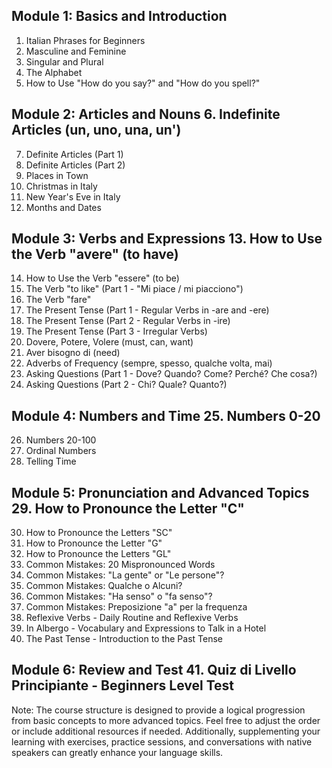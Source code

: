 ## Module 1: Basics and Introduction

1. Italian Phrases for Beginners
2. Masculine and Feminine
3. Singular and Plural
4. The Alphabet
5. How to Use "How do you say?" and "How do you spell?"

## Module 2: Articles and Nouns 6. Indefinite Articles (un, uno, una, un')

7. Definite Articles (Part 1)
8. Definite Articles (Part 2)
9. Places in Town
10. Christmas in Italy
11. New Year's Eve in Italy
12. Months and Dates

## Module 3: Verbs and Expressions 13. How to Use the Verb "avere" (to have)

14. How to Use the Verb "essere" (to be)
15. The Verb "to like" (Part 1 - "Mi piace / mi piacciono")
16. The Verb "fare"
17. The Present Tense (Part 1 - Regular Verbs in -are and -ere)
18. The Present Tense (Part 2 - Regular Verbs in -ire)
19. The Present Tense (Part 3 - Irregular Verbs)
20. Dovere, Potere, Volere (must, can, want)
21. Aver bisogno di (need)
22. Adverbs of Frequency (sempre, spesso, qualche volta, mai)
23. Asking Questions (Part 1 - Dove? Quando? Come? Perché? Che cosa?)
24. Asking Questions (Part 2 - Chi? Quale? Quanto?)

## Module 4: Numbers and Time 25. Numbers 0-20

26. Numbers 20-100
27. Ordinal Numbers
28. Telling Time

## Module 5: Pronunciation and Advanced Topics 29. How to Pronounce the Letter "C"

30. How to Pronounce the Letters "SC"
31. How to Pronounce the Letter "G"
32. How to Pronounce the Letters "GL"
33. Common Mistakes: 20 Mispronounced Words
34. Common Mistakes: "La gente" or "Le persone"?
35. Common Mistakes: Qualche o Alcuni?
36. Common Mistakes: "Ha senso" o "fa senso"?
37. Common Mistakes: Preposizione "a" per la frequenza
38. Reflexive Verbs - Daily Routine and Reflexive Verbs
39. In Albergo - Vocabulary and Expressions to Talk in a Hotel
40. The Past Tense - Introduction to the Past Tense

## Module 6: Review and Test 41. Quiz di Livello Principiante - Beginners Level Test

Note: The course structure is designed to provide a logical progression from basic concepts to more advanced topics. Feel free to adjust the order or include additional resources if needed. Additionally, supplementing your learning with exercises, practice sessions, and conversations with native speakers can greatly enhance your language skills.